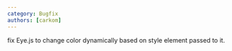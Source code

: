```yaml
---
category: Bugfix
authors: [carkom]
---
```


fix Eye.js to change color dynamically based on style element passed to it.
